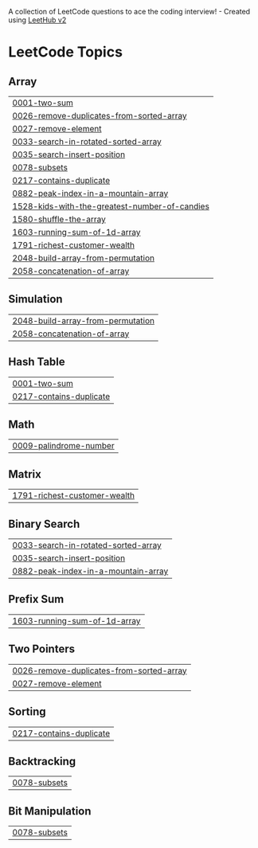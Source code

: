 A collection of LeetCode questions to ace the coding interview! - Created using [LeetHub v2](https://github.com/arunbhardwaj/LeetHub-2.0)
<!---LeetCode Topics Start-->
# LeetCode Topics
## Array
|  |
| ------- |
| [0001-two-sum](https://github.com/HariHarishwar/leetcode_solution/tree/master/0001-two-sum) |
| [0026-remove-duplicates-from-sorted-array](https://github.com/HariHarishwar/leetcode_solution/tree/master/0026-remove-duplicates-from-sorted-array) |
| [0027-remove-element](https://github.com/HariHarishwar/leetcode_solution/tree/master/0027-remove-element) |
| [0033-search-in-rotated-sorted-array](https://github.com/HariHarishwar/leetcode_solution/tree/master/0033-search-in-rotated-sorted-array) |
| [0035-search-insert-position](https://github.com/HariHarishwar/leetcode_solution/tree/master/0035-search-insert-position) |
| [0078-subsets](https://github.com/HariHarishwar/leetcode_solution/tree/master/0078-subsets) |
| [0217-contains-duplicate](https://github.com/HariHarishwar/leetcode_solution/tree/master/0217-contains-duplicate) |
| [0882-peak-index-in-a-mountain-array](https://github.com/HariHarishwar/leetcode_solution/tree/master/0882-peak-index-in-a-mountain-array) |
| [1528-kids-with-the-greatest-number-of-candies](https://github.com/HariHarishwar/leetcode_solution/tree/master/1528-kids-with-the-greatest-number-of-candies) |
| [1580-shuffle-the-array](https://github.com/HariHarishwar/leetcode_solution/tree/master/1580-shuffle-the-array) |
| [1603-running-sum-of-1d-array](https://github.com/HariHarishwar/leetcode_solution/tree/master/1603-running-sum-of-1d-array) |
| [1791-richest-customer-wealth](https://github.com/HariHarishwar/leetcode_solution/tree/master/1791-richest-customer-wealth) |
| [2048-build-array-from-permutation](https://github.com/HariHarishwar/leetcode_solution/tree/master/2048-build-array-from-permutation) |
| [2058-concatenation-of-array](https://github.com/HariHarishwar/leetcode_solution/tree/master/2058-concatenation-of-array) |
## Simulation
|  |
| ------- |
| [2048-build-array-from-permutation](https://github.com/HariHarishwar/leetcode_solution/tree/master/2048-build-array-from-permutation) |
| [2058-concatenation-of-array](https://github.com/HariHarishwar/leetcode_solution/tree/master/2058-concatenation-of-array) |
## Hash Table
|  |
| ------- |
| [0001-two-sum](https://github.com/HariHarishwar/leetcode_solution/tree/master/0001-two-sum) |
| [0217-contains-duplicate](https://github.com/HariHarishwar/leetcode_solution/tree/master/0217-contains-duplicate) |
## Math
|  |
| ------- |
| [0009-palindrome-number](https://github.com/HariHarishwar/leetcode_solution/tree/master/0009-palindrome-number) |
## Matrix
|  |
| ------- |
| [1791-richest-customer-wealth](https://github.com/HariHarishwar/leetcode_solution/tree/master/1791-richest-customer-wealth) |
## Binary Search
|  |
| ------- |
| [0033-search-in-rotated-sorted-array](https://github.com/HariHarishwar/leetcode_solution/tree/master/0033-search-in-rotated-sorted-array) |
| [0035-search-insert-position](https://github.com/HariHarishwar/leetcode_solution/tree/master/0035-search-insert-position) |
| [0882-peak-index-in-a-mountain-array](https://github.com/HariHarishwar/leetcode_solution/tree/master/0882-peak-index-in-a-mountain-array) |
## Prefix Sum
|  |
| ------- |
| [1603-running-sum-of-1d-array](https://github.com/HariHarishwar/leetcode_solution/tree/master/1603-running-sum-of-1d-array) |
## Two Pointers
|  |
| ------- |
| [0026-remove-duplicates-from-sorted-array](https://github.com/HariHarishwar/leetcode_solution/tree/master/0026-remove-duplicates-from-sorted-array) |
| [0027-remove-element](https://github.com/HariHarishwar/leetcode_solution/tree/master/0027-remove-element) |
## Sorting
|  |
| ------- |
| [0217-contains-duplicate](https://github.com/HariHarishwar/leetcode_solution/tree/master/0217-contains-duplicate) |
## Backtracking
|  |
| ------- |
| [0078-subsets](https://github.com/HariHarishwar/leetcode_solution/tree/master/0078-subsets) |
## Bit Manipulation
|  |
| ------- |
| [0078-subsets](https://github.com/HariHarishwar/leetcode_solution/tree/master/0078-subsets) |
<!---LeetCode Topics End-->